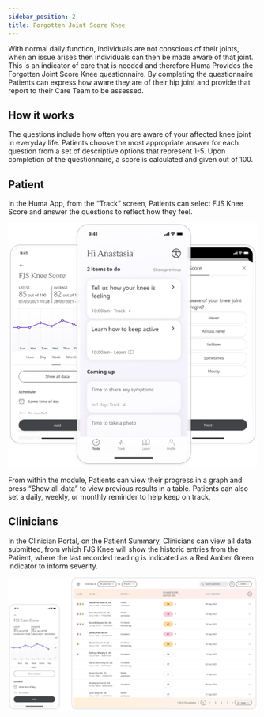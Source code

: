 ```yaml
---
sidebar_position: 2
title: Forgotten Joint Score Knee
---
```


With normal daily function, individuals are not conscious of their joints, when an issue arises then individuals can then be made aware of that joint. This is an indicator of care that is needed and therefore Huma Provides the Forgotten Joint Score Knee questionnaire. By completing the questionnaire Patients can express how aware they are of their hip joint and provide that report to their Care Team to be assessed.

## How it works

The questions include how often you are aware of your affected knee joint in everyday life.
Patients choose the most appropriate answer for each question from a set of descriptive options that represent 1-5. Upon completion of the questionnaire, a score is calculated and given out of 100.

## Patient

In the Huma App, from the “Track” screen, Patients can select FJS Knee Score and answer the questions to reflect how they feel.

![Forgotten Joint Score Knee in Huma App](./assets/fjs-knee.svg)

From within the module, Patients can view their progress in a graph and press “Show all data” to view previous results in a table. Patients can also set a daily, weekly, or monthly reminder to help keep on track.

## Clinicians

In the Clinician Portal, on the Patient Summary, Clinicians can view all data submitted, from which FJS Knee will show the historic entries from the Patient, where the last recorded reading is indicated as a Red Amber Green indicator to inform severity. 

![Clinician view of Forgotten Joint Score Knee](./assets/cp-fjs-knee.svg)